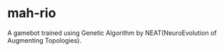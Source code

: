 # mah-rio
A gamebot trained using Genetic Algorithm by NEAT(NeuroEvolution of Augmenting Topologies).
